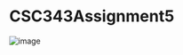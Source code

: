 # CSC343Assignment5

![image](https://github.com/user-attachments/assets/9e07122c-548d-43ad-9060-782e2be1403b)

